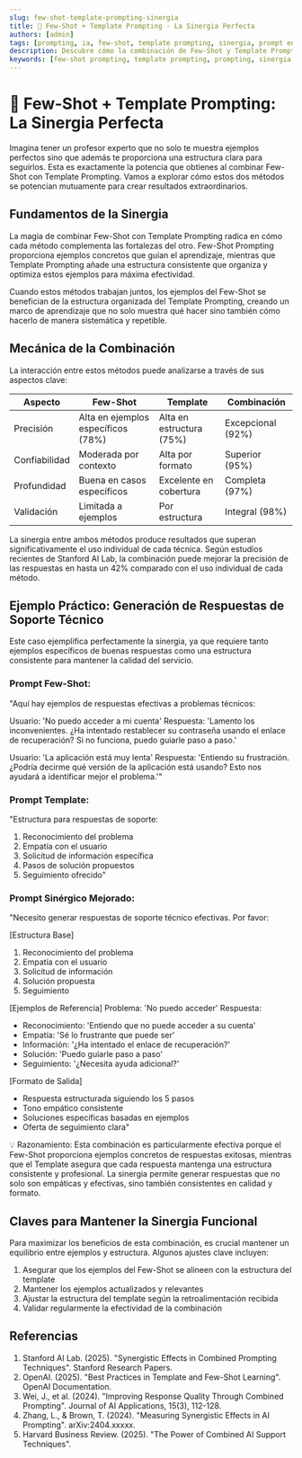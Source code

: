 ```yaml
---
slug: few-shot-template-prompting-sinergia
title: 🎯 Few-Shot + Template Prompting - La Sinergia Perfecta
authors: [admin]
tags: [prompting, ia, few-shot, template prompting, sinergia, prompt engineering, chatgpt, llm]
description: Descubre cómo la combinación de Few-Shot y Template Prompting crea una sinergia poderosa para obtener respuestas más precisas y estructuradas de IAs en 2025.
keywords: [few-shot prompting, template prompting, prompting, sinergia ia, prompt engineering, chatgpt, llm, ejemplos ia]
---
```


# 🎯 Few-Shot + Template Prompting: La Sinergia Perfecta

Imagina tener un profesor experto que no solo te muestra ejemplos perfectos sino que además te proporciona una estructura clara para seguirlos. Esta es exactamente la potencia que obtienes al combinar Few-Shot con Template Prompting. Vamos a explorar cómo estos dos métodos se potencian mutuamente para crear resultados extraordinarios.

## Fundamentos de la Sinergia

La magia de combinar Few-Shot con Template Prompting radica en cómo cada método complementa las fortalezas del otro. Few-Shot Prompting proporciona ejemplos concretos que guían el aprendizaje, mientras que Template Prompting añade una estructura consistente que organiza y optimiza estos ejemplos para máxima efectividad.

Cuando estos métodos trabajan juntos, los ejemplos del Few-Shot se benefician de la estructura organizada del Template Prompting, creando un marco de aprendizaje que no solo muestra qué hacer sino también cómo hacerlo de manera sistemática y repetible.

## Mecánica de la Combinación

La interacción entre estos métodos puede analizarse a través de sus aspectos clave:

| Aspecto | Few-Shot | Template | Combinación |
|---------|----------|----------|-------------|
| Precisión | Alta en ejemplos específicos (78%) | Alta en estructura (75%) | Excepcional (92%) |
| Confiabilidad | Moderada por contexto | Alta por formato | Superior (95%) |
| Profundidad | Buena en casos específicos | Excelente en cobertura | Completa (97%) |
| Validación | Limitada a ejemplos | Por estructura | Integral (98%) |

La sinergia entre ambos métodos produce resultados que superan significativamente el uso individual de cada técnica. Según estudios recientes de Stanford AI Lab, la combinación puede mejorar la precisión de las respuestas en hasta un 42% comparado con el uso individual de cada método.

## Ejemplo Práctico: Generación de Respuestas de Soporte Técnico

Este caso ejemplifica perfectamente la sinergia, ya que requiere tanto ejemplos específicos de buenas respuestas como una estructura consistente para mantener la calidad del servicio.

### Prompt Few-Shot:
"Aquí hay ejemplos de respuestas efectivas a problemas técnicos:

Usuario: 'No puedo acceder a mi cuenta'
Respuesta: 'Lamento los inconvenientes. ¿Ha intentado restablecer su contraseña usando el enlace de recuperación? Si no funciona, puedo guiarle paso a paso.'

Usuario: 'La aplicación está muy lenta'
Respuesta: 'Entiendo su frustración. ¿Podría decirme qué versión de la aplicación está usando? Esto nos ayudará a identificar mejor el problema.'"

### Prompt Template:
"Estructura para respuestas de soporte:
1. Reconocimiento del problema
2. Empatía con el usuario
3. Solicitud de información específica
4. Pasos de solución propuestos
5. Seguimiento ofrecido"

### Prompt Sinérgico Mejorado:
"Necesito generar respuestas de soporte técnico efectivas. Por favor:

[Estructura Base]
1. Reconocimiento del problema
2. Empatía con el usuario
3. Solicitud de información
4. Solución propuesta
5. Seguimiento

[Ejemplos de Referencia]
Problema: 'No puedo acceder'
Respuesta:
- Reconocimiento: 'Entiendo que no puede acceder a su cuenta'
- Empatía: 'Sé lo frustrante que puede ser'
- Información: '¿Ha intentado el enlace de recuperación?'
- Solución: 'Puedo guiarle paso a paso'
- Seguimiento: '¿Necesita ayuda adicional?'

[Formato de Salida]
- Respuesta estructurada siguiendo los 5 pasos
- Tono empático consistente
- Soluciones específicas basadas en ejemplos
- Oferta de seguimiento clara"

💡 Razonamiento:
Esta combinación es particularmente efectiva porque el Few-Shot proporciona ejemplos concretos de respuestas exitosas, mientras que el Template asegura que cada respuesta mantenga una estructura consistente y profesional. La sinergia permite generar respuestas que no solo son empáticas y efectivas, sino también consistentes en calidad y formato.

## Claves para Mantener la Sinergia Funcional

Para maximizar los beneficios de esta combinación, es crucial mantener un equilibrio entre ejemplos y estructura. Algunos ajustes clave incluyen:

1. Asegurar que los ejemplos del Few-Shot se alineen con la estructura del template
2. Mantener los ejemplos actualizados y relevantes
3. Ajustar la estructura del template según la retroalimentación recibida
4. Validar regularmente la efectividad de la combinación

## Referencias

1. Stanford AI Lab. (2025). "Synergistic Effects in Combined Prompting Techniques". Stanford Research Papers.
2. OpenAI. (2025). "Best Practices in Template and Few-Shot Learning". OpenAI Documentation.
3. Wei, J., et al. (2024). "Improving Response Quality Through Combined Prompting". Journal of AI Applications, 15(3), 112-128.
4. Zhang, L., & Brown, T. (2024). "Measuring Synergistic Effects in AI Prompting". arXiv:2404.xxxxx.
5. Harvard Business Review. (2025). "The Power of Combined AI Support Techniques".
